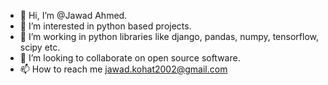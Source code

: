 - 👋 Hi, I’m @Jawad Ahmed.
- 👀 I’m interested in python based projects.
- 🌱 I’m working in python libraries like django, pandas, numpy, tensorflow, scipy etc.
- 💞️ I’m looking to collaborate on open source software.
- 📫 How to reach me jawad.kohat2002@gmail.com

<!---
Jawad-Ahmed2002/Jawad-Ahmed2002 is a ✨ special ✨ repository because its `README.md` (this file) appears on your GitHub profile.
You can click the Preview link to take a look at your changes.
--->
